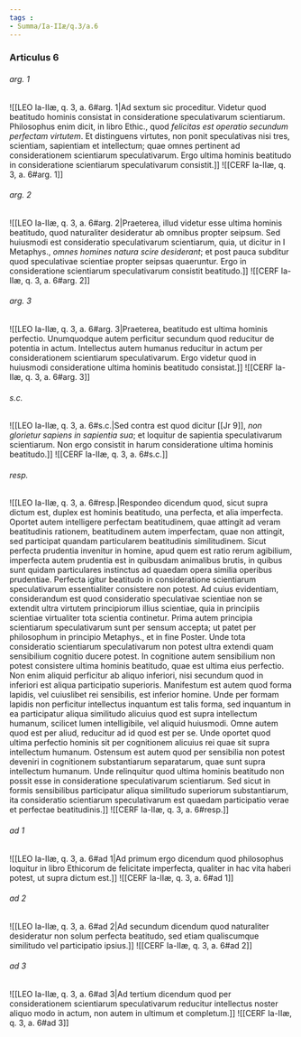 ```yaml
---
tags : 
- Summa/Ia-IIæ/q.3/a.6
---
```


### Articulus 6

###### arg. 1
![[LEO Ia-IIæ, q. 3, a. 6#arg. 1|Ad sextum sic proceditur. Videtur quod beatitudo hominis consistat in consideratione speculativarum scientiarum. Philosophus enim dicit, in libro Ethic., quod *felicitas est operatio secundum perfectam virtutem*. Et distinguens virtutes, non ponit speculativas nisi tres, scientiam, sapientiam et intellectum; quae omnes pertinent ad considerationem scientiarum speculativarum. Ergo ultima hominis beatitudo in consideratione scientiarum speculativarum consistit.]]
![[CERF Ia-IIæ, q. 3, a. 6#arg. 1]]

###### arg. 2
![[LEO Ia-IIæ, q. 3, a. 6#arg. 2|Praeterea, illud videtur esse ultima hominis beatitudo, quod naturaliter desideratur ab omnibus propter seipsum. Sed huiusmodi est consideratio speculativarum scientiarum, quia, ut dicitur in I Metaphys., *omnes homines natura scire desiderant*; et post pauca subditur quod speculativae scientiae propter seipsas quaeruntur. Ergo in consideratione scientiarum speculativarum consistit beatitudo.]]
![[CERF Ia-IIæ, q. 3, a. 6#arg. 2]]

###### arg. 3
![[LEO Ia-IIæ, q. 3, a. 6#arg. 3|Praeterea, beatitudo est ultima hominis perfectio. Unumquodque autem perficitur secundum quod reducitur de potentia in actum. Intellectus autem humanus reducitur in actum per considerationem scientiarum speculativarum. Ergo videtur quod in huiusmodi consideratione ultima hominis beatitudo consistat.]]
![[CERF Ia-IIæ, q. 3, a. 6#arg. 3]]

###### s.c.
![[LEO Ia-IIæ, q. 3, a. 6#s.c.|Sed contra est quod dicitur [[Jr 9]], *non glorietur sapiens in sapientia sua*; et loquitur de sapientia speculativarum scientiarum. Non ergo consistit in harum consideratione ultima hominis beatitudo.]]
![[CERF Ia-IIæ, q. 3, a. 6#s.c.]]

###### resp.
![[LEO Ia-IIæ, q. 3, a. 6#resp.|Respondeo dicendum quod, sicut supra dictum est, duplex est hominis beatitudo, una perfecta, et alia imperfecta. Oportet autem intelligere perfectam beatitudinem, quae attingit ad veram beatitudinis rationem, beatitudinem autem imperfectam, quae non attingit, sed participat quandam particularem beatitudinis similitudinem. Sicut perfecta prudentia invenitur in homine, apud quem est ratio rerum agibilium, imperfecta autem prudentia est in quibusdam animalibus brutis, in quibus sunt quidam particulares instinctus ad quaedam opera similia operibus prudentiae. Perfecta igitur beatitudo in consideratione scientiarum speculativarum essentialiter consistere non potest. Ad cuius evidentiam, considerandum est quod consideratio speculativae scientiae non se extendit ultra virtutem principiorum illius scientiae, quia in principiis scientiae virtualiter tota scientia continetur. Prima autem principia scientiarum speculativarum sunt per sensum accepta; ut patet per philosophum in principio Metaphys., et in fine Poster. Unde tota consideratio scientiarum speculativarum non potest ultra extendi quam sensibilium cognitio ducere potest. In cognitione autem sensibilium non potest consistere ultima hominis beatitudo, quae est ultima eius perfectio. Non enim aliquid perficitur ab aliquo inferiori, nisi secundum quod in inferiori est aliqua participatio superioris. Manifestum est autem quod forma lapidis, vel cuiuslibet rei sensibilis, est inferior homine. Unde per formam lapidis non perficitur intellectus inquantum est talis forma, sed inquantum in ea participatur aliqua similitudo alicuius quod est supra intellectum humanum, scilicet lumen intelligibile, vel aliquid huiusmodi. Omne autem quod est per aliud, reducitur ad id quod est per se. Unde oportet quod ultima perfectio hominis sit per cognitionem alicuius rei quae sit supra intellectum humanum. Ostensum est autem quod per sensibilia non potest deveniri in cognitionem substantiarum separatarum, quae sunt supra intellectum humanum. Unde relinquitur quod ultima hominis beatitudo non possit esse in consideratione speculativarum scientiarum. Sed sicut in formis sensibilibus participatur aliqua similitudo superiorum substantiarum, ita consideratio scientiarum speculativarum est quaedam participatio verae et perfectae beatitudinis.]]
![[CERF Ia-IIæ, q. 3, a. 6#resp.]]

###### ad 1
![[LEO Ia-IIæ, q. 3, a. 6#ad 1|Ad primum ergo dicendum quod philosophus loquitur in libro Ethicorum de felicitate imperfecta, qualiter in hac vita haberi potest, ut supra dictum est.]]
![[CERF Ia-IIæ, q. 3, a. 6#ad 1]]

###### ad 2
![[LEO Ia-IIæ, q. 3, a. 6#ad 2|Ad secundum dicendum quod naturaliter desideratur non solum perfecta beatitudo, sed etiam qualiscumque similitudo vel participatio ipsius.]]
![[CERF Ia-IIæ, q. 3, a. 6#ad 2]]

###### ad 3
![[LEO Ia-IIæ, q. 3, a. 6#ad 3|Ad tertium dicendum quod per considerationem scientiarum speculativarum reducitur intellectus noster aliquo modo in actum, non autem in ultimum et completum.]]
![[CERF Ia-IIæ, q. 3, a. 6#ad 3]]

